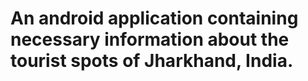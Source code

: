 # An android application containing necessary information about the tourist spots of Jharkhand, India.
